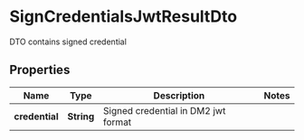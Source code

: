 # SignCredentialsJwtResultDto

DTO contains signed credential

## Properties

| Name           | Type       | Description                         | Notes |
| -------------- | ---------- | ----------------------------------- | ----- |
| **credential** | **String** | Signed credential in DM2 jwt format |       |
